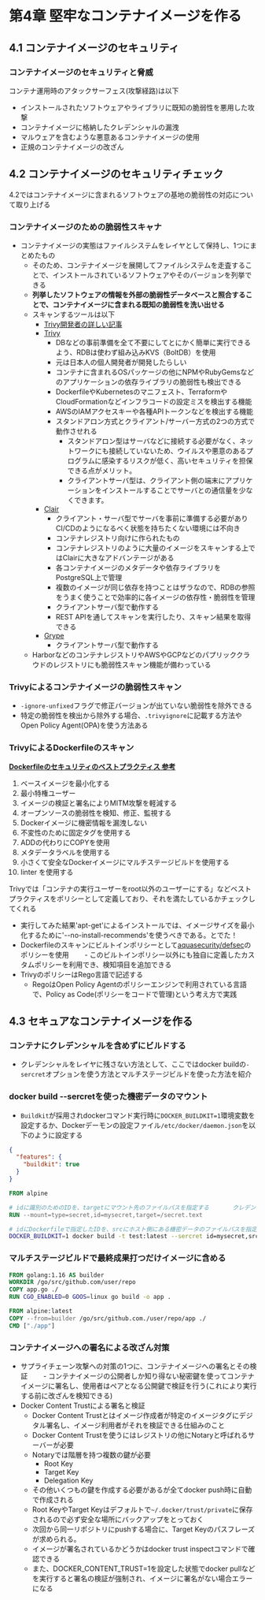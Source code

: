 # 第4章 堅牢なコンテナイメージを作る

## 4.1 コンテナイメージのセキュリティ

### コンテナイメージのセキュリティと脅威
コンテナ運用時のアタックサーフェス(攻撃経路)は以下
- インストールされたソフトウェアやライブラリに既知の脆弱性を悪用した攻撃
- コンテナイメージに格納したクレデンシャルの漏洩
- マルウェアを含むような悪意あるコンテナイメージの使用
- 正規のコンテナイメージの改ざん

## 4.2 コンテナイメージのセキュリティチェック
4.2ではコンテナイメージに含まれるソフトウェアの基地の脆弱性の対応について取り上げる

### コンテナイメージのための脆弱性スキャナ
- コンテナイメージの実態はファイルシステムをレイヤとして保持し、1つにまとめたもの
  - そのため、コンテナイメージを展開してファイルシステムを走査することで、インストールされているソフトウェアやそのバージョンを列挙できる
  - **列挙したソフトウェアの情報を外部の脆弱性データベースと照合することで、コンテナイメージに含まれる既知の脆弱性を洗い出せる**
  - スキャンするツールは以下
    - [Trivy開発者の詳しい記事](https://knqyf263.hatenablog.com/entry/2021/07/29/143500)
    - [Trivy](https://github.com/aquasecurity/trivy)
      - DBなどの事前準備を全て不要にしてとにかく簡単に実行できるよう、RDBは使わず組み込みKVS（BoltDB）を使用
      - 元は日本人の個人開発者が開発したらしい
      - コンテナに含まれるOSパッケージの他にNPMやRubyGemsなどのアプリケーションの依存ライブラリの脆弱性も検出できる
      - DockerfileやKubernetesのマニフェスト、TerraformやCloudFormationなどインフラコードの設定ミスを検出する機能
      - AWSのIAMアクセスキーや各種APIトークンなどを検出する機能
      - スタンドアロン方式とクライアント/サーバー方式の2つの方式で動作させれる
        - スタンドアロン型はサーバなどに接続する必要がなく、ネットワークにも接続していないため、ウイルスや悪意のあるプログラムに感染するリスクが低く、高いセキュリティを担保できる点がメリット。
        - クライアントサーバ型は、クライアント側の端末にアプリケーションをインストールすることでサーバとの通信量を少なくできます。
    - [Clair](https://github.com/quay/clair)
      - クライアント・サーバ型でサーバを事前に準備する必要がありCI/CDのようになるべく状態を持ちたくない環境には不向き
      - コンテナレジストリ向けに作られたもの
      - コンテナレジストリのように大量のイメージをスキャンする上ではClairに大きなアドバンテージがある
      - 各コンテナイメージのメタデータや依存ライブラリをPostgreSQL上で管理
      - 複数のイメージが同じ依存を持つことはザラなので、RDBの参照をうまく使うことで効率的に各イメージの依存性・脆弱性を管理
      - クライアントサーバ型で動作する
      - REST APIを通してスキャンを実行したり、スキャン結果を取得できる
    - [Grype](https://github.com/anchore/grype)
      - クライアントサーバ型で動作する
  - HarborなどのコンテナレジストリやAWSやGCPなどのパプリッククラウドのレジストリにも脆弱性スキャン機能が備わっている
 
### Trivyによるコンテナイメージの脆弱性スキャン
- `-ignore-unfixed`フラグで修正バージョンが出ていない脆弱性を除外できる
- 特定の脆弱性を検出から除外する場合、`.trivyignore`に記載する方法や　Open Policy Agent(OPA)を使う方法ある

### TrivyによるDockerfileのスキャン
**[Dockerfileのセキュリティのベストプラクティス 参考](https://qiita.com/bricolageart/items/b78a68f3003842beeb24)**
1. ベースイメージを最小化する
2. 最小特権ユーザー
3. イメージの検証と署名によりMITM攻撃を軽減する
4. オープンソースの脆弱性を検知、修正、監視する
5. Dockerイメージに機密情報を漏洩しない
6. 不変性のために固定タグを使用する
7. ADDの代わりにCOPYを使用
8. メタデータラベルを使用する
9. 小さくて安全なDockerイメージにマルチステージビルドを使用する
10. linter を使用する

Trivyでは「コンテナの実行ユーザーをroot以外のユーザーにする」などベストプラクティスをポリシーとして定義しており、それを満たしているかチェックしてくれる 
- 実行してみた結果'apt-get'によるインストールでは、イメージサイズを最小化するために'--no-install-recommends'を使うべきである。とでた！
- Dockerfileのスキャンにビルトインポリシーとして[aquasecurity/defsec](https://github.com/aquasecurity/defsec)のポリシーを使用
　　- このビルトインポリシー以外にも独自に定義したカスタムポリシーを利用でき、検知項目を追加できる
- TrivyのポリシーはRego言語で記述する
  - RegoはOpen Policy Agentのポリシーエンジンで利用されている言語で、Policy as Code(ポリシーをコードで管理)という考え方で実践

## 4.3 セキュアなコンテナイメージを作る
### コンテナにクレデンシャルを含めずにビルドする
- クレデンシャルをレイヤに残さない方法として、ここではdocker buildの`-sercret`オプションを使う方法とマルチステージビルドを使った方法を紹介

### docker build --sercretを使った機密データのマウント
- `Buildkit`が採用されdockerコマンド実行時に`DOCKER_BUILDKIT=1`環境変数を設定するか、Dockerデーモンの設定ファイル`/etc/docker/daemon.json`を以下のように設定する
```json
{
  "features": {
    "buildkit": true
  }
}
```

```Dockerfile
FROM alpine

# idに識別のためのIDを、targetにマウント先のファイルパスを指定する　　　　クレデンシャルのファイルがマウントされるため、レイアに残らない
RUN --mount=type=secret,id=mysecret,target=/secret.text
```
```bash
# idにDockerfileで指定したIDを、srcにホスト側にある機密データのファイルパスを指定する
DOCKER_BUILDKIT=1 docker build -t test:latest --sercret id=mysecret,src=$(pwd) secret.text
```

### マルチステージビルドで最終成果打つだけイメージに含める
```Dockerfile
FROM golang:1.16 AS builder
WORKDIR /go/src/github.com/user/repo
COPY app.go ./
RUN CGO_ENABLED=0 GOOS=linux go build -o app .

FROM alpine:latest
COPY --from=builder /go/src/github.com./user/repo/app ./
CMD ["./app"]
```

### コンテナイメージへの署名による改ざん対策
- サプライチェーン攻撃への対策の1つに、コンテナイメージへの署名とその検証
　　- コンテナイメージの公開者しか知り得ない秘密鍵を使ってコンテナイメージに署名し、使用者はペアとなる公開鍵で検証を行う(これにより実行する前に改ざんを検知できる)
- Docker Content Trustによる署名と検証
  - Docker Content Trustとはイメージ作成者が特定のイメージタグにデジタル署名し、イメージ利用者がそれを検証できる仕組みのこと
  - Docker Content Trustを使うにはレジストリの他にNotaryと呼ばれるサーバーが必要
  - Notaryでは階層を持つ複数の鍵が必要
    - Root Key
    - Target Key
    - Delegation Key
  - その他いくつもの鍵を作成する必要があるが全てdocker push時に自動で作成される
  - Root KeyやTarget Keyはデフォルトで`~/.docker/trust/private`に保存されるので必ず安全な場所にバックアップをとっておく
  - 次回から同一リポジトリにpushする場合に、Target Keyのパスフレーズが求められる。
  - イメージが署名されているかどうかはdocker trust inspectコマンドで確認できる
  - また、DOCKER_CONTENT_TRUST=1を設定した状態でdocker pullなどを実行すると署名の検証が強制され、イメージに署名がない場合エラーになる
